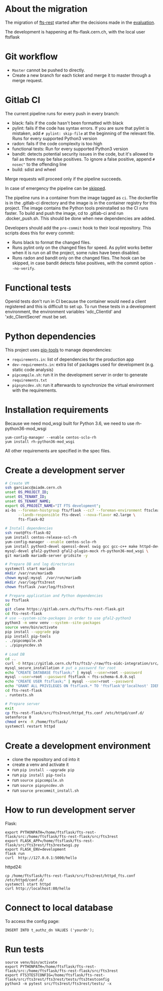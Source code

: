 # About the migration
The migration of [fts-rest](https://gitlab.cern.ch:8443/fts/fts-rest) started after the decisions made in 
the [evaluation](https://its.cern.ch/jira/browse/FTS-1496).

The development is happening at fts-flask.cern.ch, with the local user ftsflask 

# Git workflow
- `Master` cannot be pushed to directly.
- Create a new branch for each ticket and merge it to master through a merge request.

# Gitlab CI
The current pipeline runs for every push in every branch:
- black: fails if the code hasn't been formatted with black
- pylint: fails if the code has syntax errors. If you are sure that pylint is mistaken, add `# pylint: skip-file` at
 the beginning of the relevant file. Runs for every supported Python3 version
- radon: fails if the code complexity is too high
- functional tests: Run for every supported Python3 version
- bandit: detects potential security issues in the code, but it's allowed to fail as there may be false positives.
To ignore a false positive, append `# nosec"` to the offending line
- build: sdist and wheel

Merge requests will proceed only if the pipeline succeeds.

In case of emergency the pipeline can be [skipped](https://docs.gitlab.com/ee/ci/yaml/#skipping-jobs).

The pipeline runs in a container from the image tagged as `ci`. The dockerfile is in the .gitlab-ci directory and the 
image is in the container registry for this project. The image contains the Python tools preinstalled so the CI runs faster.
To build and push the image, cd to .gitlab-ci and run .docker_push.sh. This should be done when new dependencies are added.

Developers should add the `pre-commit` hook to their local repository. This scripts does this for every commit:
- Runs black to format the changed files.
- Runs pylint only on the changed files for speed. As pylint works better when it is run on all the project, some rules have been disabled.
- Runs radon and bandit only on the changed files.
The hook can be skipped, in case bandit detects false positives, with the commit option `--no-verify`.

# Functional tests
Openid tests don't run in CI because the container would need a client registered and this is 
 difficult to set up. To run these tests in a development environment, the environment variables 'xdc_ClientId' and 'xdc_ClientSecret' must be set.

# Python dependencies
This project uses [pip-tools](https://github.com/jazzband/pip-tools) to manage dependencies:
- `requirements.in`: list of dependencies for the production app
- `dev-requirements.in`: extra list of packages used for development (e.g. static code analysis)
- `pipcompile.sh`: run it in the development server in order to generate `requirements.txt`
- `pipsyncdev.sh`: run it afterwards to synchronize the virtual environment with the requirements.

# Installation requirements
Because we need mod_wsgi built for Python 3.6, we need to use rh-python36-mod_wsgi
```
yum-config-manager --enable centos-sclo-rh
yum install rh-python36-mod_wsgi
```
All other requirements are specified in the spec files.

# Create a development server
```bash
# Create VM
ssh garciacc@aiadm.cern.ch
unset OS_PROJECT_ID;
unset OS_TENANT_ID;
unset OS_TENANT_NAME;
export OS_PROJECT_NAME="IT FTS development";
ai-bs --foreman-hostgroup fts/flask --cc7 --foreman-environment ftsclean \
      --landb-responsible fts-devel --nova-flavor m2.large \
      fts-flask-02
           
# Install dependencies
ssh root@fts-flask-02
yum install centos-release-scl-rh
yum-config-manager --enable centos-sclo-rh
yum install python3-devel openssl-devel swig gcc gcc-c++ make httpd-devel \
mysql-devel gfal2-python3 gfal2-plugin-mock rh-python36-mod_wsgi \
git mariadb mariadb-server gridsite -y

# Prepare DB and log directories
systemctl start mariadb    
mkdir /var/run/mariadb             
chown mysql:mysql  /var/run/mariadb
mkdir /var/log/fts3rest
chown ftsflask /var/log/fts3rest

# Prepare application and Python dependencies
su ftsflask
cd
git clone https://gitlab.cern.ch/fts/fts-rest-flask.git
cd fts-rest-flask                 
# use --system-site-packages in order to use gfal2-python3      
python3 -m venv venv --system--site-packages
source venv/bin/activate
pip install --upgrade pip
pip install pip-tools
. ./pipcompile.sh 
. ./pipsyncdev.sh
                                            
# Load DB
cd ..
curl -O https://gitlab.cern.ch/fts/fts3/-/raw/fts-oidc-integration/src/db/schema/mysql/fts-schema-6.0.0.sql
mysql_secure_installation # put a password for root
echo "CREATE DATABASE ftsflask;" | mysql --user=root --password
mysql --user=root --password ftsflask < fts-schema-6.0.0.sql
echo "CREATE USER ftsflask;" | mysql --user=root --password
echo "GRANT ALL PRIVILEGES ON ftsflask.* TO 'ftsflask'@'localhost' IDENTIFIED BY 'anotherpassword';" | mysql --user=root --password
cd fts-rest-flask
. runtests.sh

# Prepare server
exit
cp fts-rest-flask/src/fts3rest/httpd_fts.conf /etc/httpd/conf.d/
setenforce 0
chmod o+rx -R /home/ftsflask/
systemctl restart httpd


```

# Create a development environment
- clone the repository and cd into it
- create a venv and activate it
- run `pip install --upgrade pip`
- run `pip install pip-tools`
- run `source pipcompile.sh`
- run `source pipsyncdev.sh`
- run `source precommit_install.sh`


# How to run development server
Flask:
```
export PYTHONPATH=/home/ftsflask/fts-rest-flask/src:/home/ftsflask/fts-rest-flask/src/fts3rest 
export FLASK_APP=/home/ftsflask/fts-rest-flask/src/fts3rest/fts3restwsgi.py
export FLASK_ENV=development
flask run 
curl  http://127.0.0.1:5000/hello
```
httpd24:
```
cp /home/ftsflask/fts-rest-flask/src/fts3rest/httpd_fts.conf /etc/httpd/conf.d/
systemctl start httpd
curl http://localhost:80/hello
```

# Connect to local database
To access the config page:
```
INSERT INTO t_authz_dn VALUES ('yourdn');
```

# Run tests 
```
source venv/bin/activate
export PYTHONPATH=/home/ftsflask/fts-rest-flask/src:/home/ftsflask/fts-rest-flask/src/fts3rest 
export FTS3TESTCONFIG=/home/ftsflask/fts-rest-flask/src/fts3rest/fts3rest/tests/fts3testconfig
python3 -m pytest src/fts3rest/fts3rest/tests/ -x 
```
